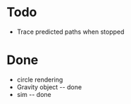 # Todo
- Trace predicted paths when stopped

# Done
- circle rendering
- Gravity object -- done
- sim -- done

